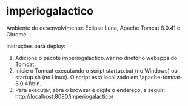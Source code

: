 # imperiogalactico

Ambiente de desenvolvimento: Eclipse Luna, Apache Tomcat 8.0.41 e Chrome.

Instruções para deploy:
1) Adicione o pacote imperiogalactico.war no diretório webapps do Tomcat.
2) Inicie o Tomcat executando o script startup.bat (no Windows) ou startup.sh (no Linux). O script está localizado em \apache-tomcat-8.0.41\bin.
3) Para executar, abra o browser e digite o endereço, a seguir: http://localhost:8080/imperiogalactico/
